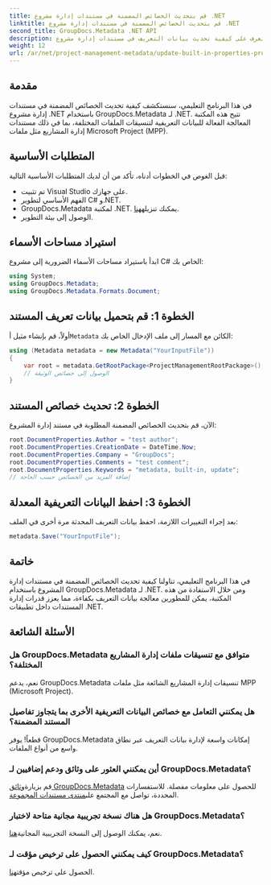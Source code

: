 ```yaml
---
title: قم بتحديث الخصائص المضمنة في مستندات إدارة مشروع .NET
linktitle: قم بتحديث الخصائص المضمنة في مستندات إدارة مشروع .NET
second_title: GroupDocs.Metadata .NET API
description: تعرف على كيفية تحديث بيانات التعريف في مستندات إدارة مشروع .NET باستخدام GroupDocs.Metadata لـ .NET. تعزيز إدارة المستندات بكفاءة.
weight: 12
url: /ar/net/project-management-metadata/update-built-in-properties-project-management-documents/
---
```

## مقدمة
في هذا البرنامج التعليمي، سنستكشف كيفية تحديث الخصائص المضمنة في مستندات إدارة مشروع .NET باستخدام GroupDocs.Metadata لـ .NET. تتيح هذه المكتبة المعالجة الفعالة للبيانات التعريفية لتنسيقات الملفات المختلفة، بما في ذلك مستندات إدارة المشاريع مثل ملفات Microsoft Project (MPP).
## المتطلبات الأساسية
قبل الغوص في الخطوات أدناه، تأكد من أن لديك المتطلبات الأساسية التالية:
- تم تثبيت Visual Studio على جهازك.
- الفهم الأساسي لتطوير C# و.NET.
-  GroupDocs.Metadata لمكتبة .NET. يمكنك تنزيله[هنا](https://releases.groupdocs.com/metadata/net/).
- الوصول إلى بيئة التطوير.

## استيراد مساحات الأسماء
ابدأ باستيراد مساحات الأسماء الضرورية إلى مشروع C# الخاص بك:
```csharp
using System;
using GroupDocs.Metadata;
using GroupDocs.Metadata.Formats.Document;
```
## الخطوة 1: قم بتحميل بيانات تعريف المستند
 أولاً، قم بإنشاء مثيل أ`Metadata` الكائن مع المسار إلى ملف الإدخال الخاص بك:
```csharp
using (Metadata metadata = new Metadata("YourInputFile"))
{
    var root = metadata.GetRootPackage<ProjectManagementRootPackage>();
    // الوصول إلى خصائص الوثيقة
}
```
## الخطوة 2: تحديث خصائص المستند
الآن، قم بتحديث الخصائص المضمنة المطلوبة في مستند إدارة المشروع:
```csharp
root.DocumentProperties.Author = "test author";
root.DocumentProperties.CreationDate = DateTime.Now;
root.DocumentProperties.Company = "GroupDocs";
root.DocumentProperties.Comments = "test comment";
root.DocumentProperties.Keywords = "metadata, built-in, update";
// إضافة المزيد من الخصائص حسب الحاجة
```
## الخطوة 3: احفظ البيانات التعريفية المعدلة
بعد إجراء التغييرات اللازمة، احفظ بيانات التعريف المحدثة مرة أخرى في الملف:
```csharp
metadata.Save("YourInputFile");
```

## خاتمة
في هذا البرنامج التعليمي، تناولنا كيفية تحديث الخصائص المضمنة في مستندات إدارة المشروع باستخدام GroupDocs.Metadata لـ .NET. ومن خلال الاستفادة من هذه المكتبة، يمكن للمطورين معالجة بيانات التعريف بكفاءة، مما يعزز قدرات إدارة المستندات داخل تطبيقات .NET.

## الأسئلة الشائعة
### هل GroupDocs.Metadata متوافق مع تنسيقات ملفات إدارة المشاريع المختلفة؟
نعم، يدعم GroupDocs.Metadata تنسيقات إدارة المشاريع الشائعة مثل ملفات MPP (Microsoft Project).
### هل يمكنني التعامل مع خصائص البيانات التعريفية الأخرى بما يتجاوز تفاصيل المستند المضمنة؟
قطعاً! يوفر GroupDocs.Metadata إمكانات واسعة لإدارة بيانات التعريف عبر نطاق واسع من أنواع الملفات.
### أين يمكنني العثور على وثائق ودعم إضافيين لـ GroupDocs.Metadata؟
 قم بزيارة[وثائق GroupDocs.Metadata](https://tutorials.groupdocs.com/metadata/net/) للحصول على معلومات مفصلة. للاستفسارات المحددة، تواصل مع المجتمع على[منتدى مستندات المجموعة](https://forum.groupdocs.com/c/metadata/14).
### هل هناك نسخة تجريبية مجانية متاحة لاختبار GroupDocs.Metadata؟
 نعم، يمكنك الوصول إلى النسخة التجريبية المجانية[هنا](https://releases.groupdocs.com/).
### كيف يمكنني الحصول على ترخيص مؤقت لـ GroupDocs.Metadata؟
 الحصول على ترخيص مؤقت[هنا](https://purchase.groupdocs.com/temporary-license/).